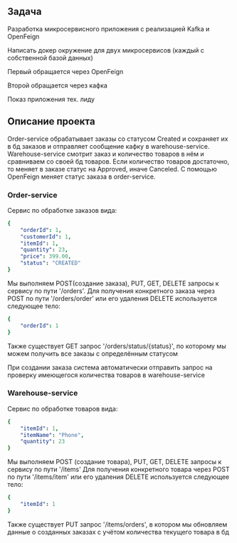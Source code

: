 ## Задача
Разработка микросервисного приложения с реализацией Kafka и OpenFeign

Написать докер окружение для двух микросервисов (каждый с собственной базой данных)

Первый обращается через OpenFeign

Второй обращается через кафка

Показ приложения тех. лиду

## Описание проекта
Order-service обрабатывает заказы со статусом Created и сохраняет их в бд заказов и отправляет сообщение кафку в warehouse-service. 
Warehouse-service смотрит заказ и количество товаров в нём и сравниваем со своей бд товаров. Если количество товаров достаточно, 
то меняет в заказе статус на Approved, иначе Canceled. С помощью OpenFeign меняет статус заказа в order-service.

### Order-service
Сервис по обработке заказов вида:
```yaml
{
    "orderId": 1,
    "customerId": 1,
    "itemId": 1,
    "quantity": 23,
    "price": 399.00,
    "status": "CREATED"
}
```
Мы выполняем POST(создание заказа), PUT, GET, DELETE запросы к сервису по пути '/orders'.
Для получения конкретного заказа через POST по пути '/orders/order' или его удаления DELETE используется следующее тело:
```yaml
{
    "orderId": 1
}
```
Также существует GET запрос '/orders/status/{status}', по которому мы можем получить все заказы с определённым статусом

При создании заказа система автоматически отправить запрос на проверку имеющегося количества товаров в warehouse-service
### Warehouse-service
Сервис по обработке товаров вида:
```yaml
{
    "itemId": 1,
    "itemName": "Phone",
    "quantity": 23
}
```
Мы выполняем POST (создание товара), PUT, GET, DELETE запросы к сервису по пути '/items'
Для получения конкретного товара через POST по пути '/items/item' или его удаления DELETE используется следующее тело:
```yaml
{
    "itemId": 1
}
```
Также существует PUT запрос '/items/orders', в котором мы обновляем данные о созданных заказах с учётом количества текущего товара в бд
